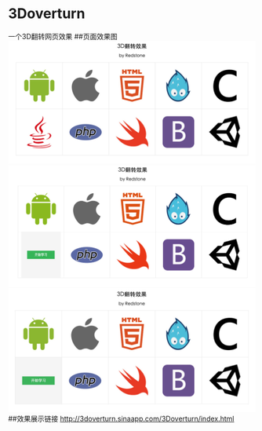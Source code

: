 # 3Doverturn
一个3D翻转网页效果
##页面效果图
![页面效果](https://github.com/RedstoneCMX/3Doverturn/blob/master/show_image/show1.png)
![页面效果](https://github.com/RedstoneCMX/3Doverturn/blob/master/show_image/show2.png)
![页面效果](https://github.com/RedstoneCMX/3Doverturn/blob/master/show_image/show3.png)
##效果展示链接
<a href='http://3doverturn.sinaapp.com/3Doverturn/index.html' target='_blank'>http://3doverturn.sinaapp.com/3Doverturn/index.html</a>
